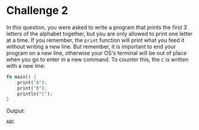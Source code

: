 # Challenge 2
In this question, you were asked to write a program that prints the first 3 letters of the alphabet together, but you are only allowed to print one letter at a time. If you remember, the `print` function will print what you feed it without writing a new line. But remember, it is important to end your program on a new line, otherwise your OS's terminal will be out of place when you go to enter in a new command. To counter this, the `C` is written with a new line:

```rust
fn main() {
    print("A");
    print("B");
    println("C");
}
```
Output:
```
ABC
```